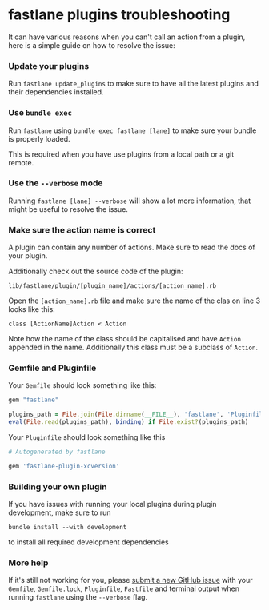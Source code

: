 # fastlane plugins troubleshooting

It can have various reasons when you can't call an action from a plugin, here is a simple guide on how to resolve the issue:

### Update your plugins

Run `fastlane update_plugins` to make sure to have all the latest plugins and their dependencies installed.

### Use `bundle exec`

Run `fastlane` using `bundle exec fastlane [lane]` to make sure your bundle is properly loaded.

This is required when you have use plugins from a local path or a git remote.

### Use the `--verbose` mode

Running `fastlane [lane] --verbose` will show a lot more information, that might be useful to resolve the issue.

### Make sure the action name is correct

A plugin can contain any number of actions. Make sure to read the docs of your plugin. 

Additionally check out the source code of the plugin: 

```
lib/fastlane/plugin/[plugin_name]/actions/[action_name].rb
```

Open the `[action_name].rb` file and make sure the name of the clas on line 3 looks like this:

```
class [ActionName]Action < Action
```

Note how the name of the class should be capitalised and have `Action` appended in the name. Additionally this class must be a subclass of `Action`.

### Gemfile and Pluginfile

Your `Gemfile` should look something like this:

```ruby
gem "fastlane"

plugins_path = File.join(File.dirname(__FILE__), 'fastlane', 'Pluginfile')
eval(File.read(plugins_path), binding) if File.exist?(plugins_path)
```

Your `Pluginfile` should look something like this

```ruby
# Autogenerated by fastlane

gem 'fastlane-plugin-xcversion'
```

### Building your own plugin

If you have issues with running your local plugins during plugin development, make sure to run 

```
bundle install --with development
```

to install all required development dependencies

### More help

If it's still not working for you, please [submit a new GitHub issue](https://github.com/fastlane/fastlane/issues/new) with your `Gemfile`, `Gemfile.lock`, `Pluginfile`, `Fastfile` and terminal output when running `fastlane` using the `--verbose` flag.
